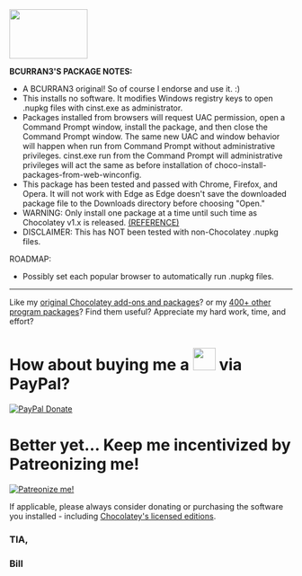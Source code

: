 <img src="https://cdn.staticaly.com/gh/bcurran3/ChocolateyPackages/master/mylogos/myunofficialChocolateylogo_icon.png" width="139" height="88">

**BCURRAN3'S PACKAGE NOTES:**

* A BCURRAN3 original! So of course I endorse and use it. :)
* This installs no software. It modifies Windows registry keys to open .nupkg files with cinst.exe as administrator.
* Packages installed from browsers will request UAC permission, open a Command Prompt window, install the package, and then close the Command Prompt window. The same new UAC and window behavior will happen when run from Command Prompt without administrative privileges. cinst.exe run from the Command Prompt will administrative privileges will act the same as before installation of choco-install-packages-from-web-winconfig.
* This package has been tested and passed with Chrome, Firefox, and Opera. It will not work with Edge as Edge doesn't save the downloaded package file to the Downloads directory before choosing "Open."
* WARNING: Only install one package at a time until such time as Chocolatey v1.x is released. [(REFERENCE)](https://github.com/chocolatey/choco/issues/1579)
* DISCLAIMER: This has NOT been tested with non-Chocolatey .nupkg files.

ROADMAP:
* Possibly set each popular browser to automatically run .nupkg files.

***

Like my [original Chocolatey add-ons and packages](https://community.chocolatey.org/packages?q=tag%3Abcurran3)? or my [400+ other program packages](https://chocolatey.org/profiles/bcurran3)? Find them useful? Appreciate my hard work, time, and effort?


<h1>How about buying me a <img src="https://cdn.rawgit.com/bcurran3/ChocolateyPackages/master/mylogos/beer.png" alt="" width="40" height="40"> via PayPal?</h1>

[![PayPal Donate](https://www.paypalobjects.com/webstatic/mktg/logo/AM_SbyPP_mc_vs_dc_ae.jpg)](https://www.paypal.me/bcurran3donations)

<h1>Better yet... Keep me incentivized by Patreonizing me!</h1>

[![Patreonize me!](https://c5.patreon.com/external/logo/downloads_wordmark_white_on_coral.png)](https://www.patreon.com/bcurran3)


If applicable, please always consider donating or purchasing the software you installed - including [Chocolatey's licensed editions](https://chocolatey.org/pricing).

<h3>TIA,</h3>

<h3>Bill</h3>
